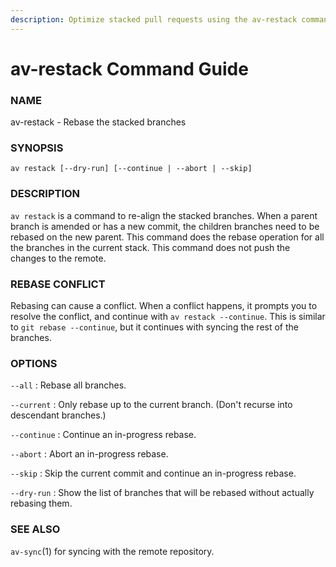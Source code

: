 ```yaml
---
description: Optimize stacked pull requests using the av-restack command in Aviator CLI.
---
```


# av-restack Command Guide

### NAME

av-restack - Rebase the stacked branches

### SYNOPSIS

```synopsis
av restack [--dry-run] [--continue | --abort | --skip]
```

### DESCRIPTION

`av restack` is a command to re-align the stacked branches. When a parent branch is amended or has a new commit, the children branches need to be rebased on the new parent. This command does the rebase operation for all the branches in the current stack. This command does not push the changes to the remote.

### REBASE CONFLICT

Rebasing can cause a conflict. When a conflict happens, it prompts you to resolve the conflict, and continue with `av restack --continue`. This is similar to `git rebase --continue`, but it continues with syncing the rest of the branches.

### OPTIONS

`--all` : Rebase all branches.

`--current` : Only rebase up to the current branch. (Don't recurse into descendant branches.)

`--continue` : Continue an in-progress rebase.

`--abort` : Abort an in-progress rebase.

`--skip` : Skip the current commit and continue an in-progress rebase.

`--dry-run` : Show the list of branches that will be rebased without actually rebasing them.

### SEE ALSO

`av-sync`(1) for syncing with the remote repository.
